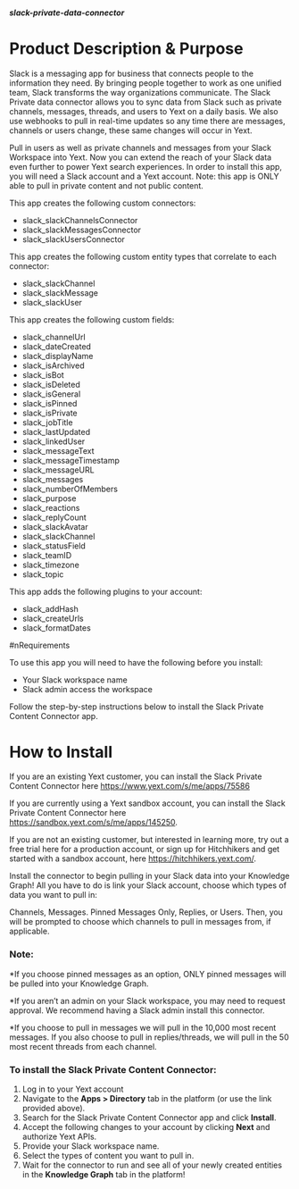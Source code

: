 ##### slack-private-data-connector
# Product Description & Purpose

Slack is a messaging app for business that connects people to the information they need. By bringing people together to work as one unified team, Slack transforms the way organizations communicate. The Slack Private data connector allows you to sync data from Slack such as private channels, messages, threads, and users to Yext on a daily basis. We also use webhooks to pull in real-time updates so any time there are messages, channels or users change, these same changes will occur in Yext.

Pull in users as well as private channels and messages from your Slack Workspace into Yext. Now you can extend the reach of your Slack data even further to power Yext search experiences. In order to install this app, you will need a Slack account and a Yext account. Note: this app is ONLY able to pull in private content and not public content.

This app creates the following custom connectors:	

- slack\_slackChannelsConnector
- slack\_slackMessagesConnector
- slack\_slackUsersConnector

This app creates the following custom entity types that correlate to each connector:		

- slack\_slackChannel
- slack\_slackMessage
- slack\_slackUser

This app creates the following custom fields:

- slack\_channelUrl
- slack\_dateCreated
- slack\_displayName
- slack\_isArchived
- slack\_isBot
- slack\_isDeleted
- slack\_isGeneral
- slack\_isPinned
- slack\_isPrivate
- slack\_jobTitle
- slack\_lastUpdated
- slack\_linkedUser
- slack\_messageText
- slack\_messageTimestamp
- slack\_messageURL
- slack\_messages
- slack\_numberOfMembers
- slack\_purpose
- slack\_reactions
- slack\_replyCount
- slack\_slackAvatar
- slack\_slackChannel
- slack\_statusField
- slack\_teamID
- slack\_timezone
- slack\_topic

This app adds the following plugins to your account:

- slack\_addHash
- slack\_createUrls
- slack\_formatDates


#nRequirements

To use this app you will need to have the following before you install:

- Your Slack workspace name
- Slack admin access the workspace

Follow the step-by-step instructions below to install the Slack Private Content Connector app.

# How to Install

If you are an existing Yext customer, you can install the Slack Private Content Connector here <https://www.yext.com/s/me/apps/75586>

If you are currently using a Yext sandbox account, you can install the Slack Private Content Connector here <https://sandbox.yext.com/s/me/apps/145250>.

If you are not an existing customer, but interested in learning more, try out a free trial here for a production account, or sign up for Hitchhikers and get started with a sandbox account, here <https://hitchhikers.yext.com/>. 

Install the connector to begin pulling in your Slack data into your Knowledge Graph! All you have to do is link your Slack account, choose which types of data you want to pull in:

Channels, Messages. Pinned Messages Only, Replies, or Users. Then, you will be prompted to choose which channels to pull in messages from, if applicable.

### Note:

\*If you choose pinned messages as an option, ONLY pinned messages will be pulled into your Knowledge Graph.

\*If you aren’t an admin on your Slack workspace, you may need to request approval. We recommend having a Slack admin install this connector.

\*If you choose to pull in messages we will pull in the 10,000 most recent messages. If you also choose to pull in replies/threads, we will pull in the 50 most recent threads from each channel.

### To install the Slack Private Content Connector:

1. Log in to your Yext account
2. Navigate to the **Apps > Directory** tab in the platform (or use the link provided above).
3. Search for the Slack Private Content Connector app and click **Install**.
4. Accept the following changes to your account by clicking **Next** and authorize Yext APIs.
5. Provide your Slack workspace name.
6. Select the types of content you want to pull in.
7. Wait for the connector to run and see all of your newly created entities in the **Knowledge Graph** tab in the platform!


